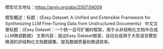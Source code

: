 模型论文地址：https://arxiv.org/abs/2507.04009

模型概述：标题：《Easy Dataset: A Unified and Extensible Framework for Synthesizing LLM Fine-Tuning Data from Unstructured Documents》
中文文章标题：《Easy Dataset：一个统一且可扩展的框架，用于从非结构化文档中合成LLM微调数据》
文章内容：提出Easy Dataset框架，自动合成用于大型语言模型微调的非结构化文档数据集，提高数据质量和微调效率。
